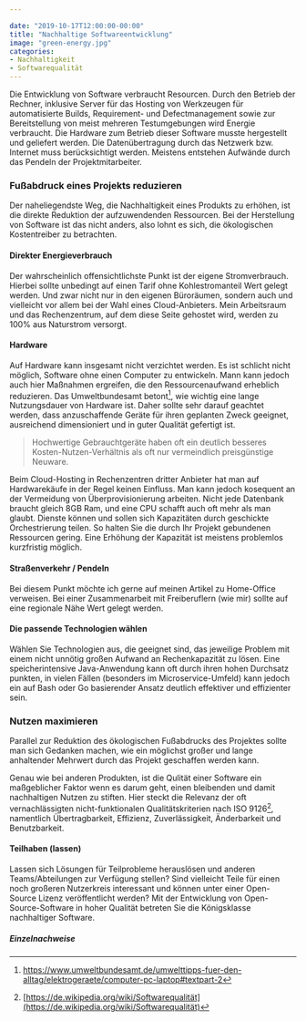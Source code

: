 ```yaml
---

date: "2019-10-17T12:00:00-00:00"
title: "Nachhaltige Softwareentwicklung"
image: "green-energy.jpg"
categories:
- Nachhaltigkeit
- Softwarequalität
---
```


Die Entwicklung von Software verbraucht Resourcen. Durch den Betrieb der Rechner, inklusive Server für das Hosting von Werkzeugen für automatisierte Builds, Requirement- und 
Defectmanagement sowie zur Bereitstellung von meist mehreren Testumgebungen wird Energie verbraucht. Die Hardware zum Betrieb dieser Software musste hergestellt und geliefert werden. 
Die Datenübertragung durch das Netzwerk bzw. Internet muss berücksichtigt werden. Meistens entstehen Aufwände durch das Pendeln der Projektmitarbeiter.
<!--more-->

### Fußabdruck eines Projekts reduzieren
Der naheliegendste Weg, die Nachhaltigkeit eines Produkts zu erhöhen, ist die direkte Reduktion der aufzuwendenden Ressourcen. Bei der Herstellung von Software ist das nicht anders, also lohnt es sich, die ökologischen Kostentreiber zu betrachten.

#### Direkter Energieverbrauch
Der wahrscheinlich offensichtlichste Punkt ist der eigene Stromverbrauch. 
Hierbei sollte unbedingt auf einen Tarif ohne Kohlestromanteil Wert gelegt werden. Und zwar nicht nur in den eigenen Büroräumen, sondern auch und vielleicht vor allem bei der Wahl eines Cloud-Anbieters. Mein Arbeitsraum und das Rechenzentrum, auf dem diese Seite gehostet wird, werden zu 100% aus Naturstrom versorgt.

#### Hardware
Auf Hardware kann insgesamt nicht verzichtet werden. Es ist schlicht nicht möglich, Software ohne einen Computer zu entwickeln. Mann kann jedoch auch hier Maßnahmen ergreifen, die den Ressourcenaufwand erheblich reduzieren. Das Umweltbundesamt betont[^1], wie wichtig eine lange Nutzungsdauer von Hardware ist. Daher sollte sehr darauf geachtet werden, dass anzuschaffende Geräte für ihren geplanten Zweck geeignet, ausreichend dimensioniert und in guter Qualität gefertigt ist.

> Hochwertige Gebrauchtgeräte haben oft ein deutlich besseres Kosten-Nutzen-Verhältnis als oft nur vermeindlich preisgünstige Neuware.

Beim Cloud-Hosting in Rechenzentren dritter Anbieter hat man auf Hardwarekäufe in der Regel keinen Einfluss. Man kann jedoch kosequent an der Vermeidung von Überprovisionierung arbeiten. 
Nicht jede Datenbank braucht gleich 8GB Ram, und eine CPU schafft auch oft mehr als man glaubt. 
Dienste können und sollen sich Kapazitäten durch geschickte Orchestrierung teilen. So halten Sie die durch Ihr Projekt gebundenen Ressourcen gering. 
Eine Erhöhung der Kapazität ist meistens problemlos kurzfristig möglich.

#### Straßenverkehr / Pendeln
Bei diesem Punkt möchte ich gerne auf meinen Artikel zu Home-Office verweisen. Bei einer Zusammenarbeit mit Freiberuflern (wie mir) sollte auf eine regionale Nähe Wert gelegt werden.

#### Die passende Technologien wählen
Wählen Sie Technologien aus, die geeignet sind, das jeweilige Problem mit einem nicht unnötig großen Aufwand an Rechenkapazität zu lösen. Eine speicherintensive Java-Anwendung kann oft durch ihren hohen Durchsatz punkten, in vielen Fällen (besonders im Microservice-Umfeld) kann jedoch ein auf Bash oder Go basierender Ansatz deutlich effektiver und effizienter sein.

### Nutzen maximieren
Parallel zur Reduktion des ökologischen Fußabdrucks des Projektes sollte man sich Gedanken machen, wie ein möglichst großer und lange anhaltender Mehrwert durch das Projekt geschaffen werden kann.

Genau wie bei anderen Produkten, ist die Qulität einer Software ein maßgeblicher Faktor wenn es darum geht, einen bleibenden und damit nachhaltigen Nutzen zu stiften. Hier steckt die Relevanz der oft vernachlässigten nicht-funktionalen Qualitätskriterien nach ISO 9126[^2], namentlich Übertragbarkeit, Effizienz, Zuverlässigkeit, Änderbarkeit und Benutzbarkeit.

#### Teilhaben (lassen)
Lassen sich Lösungen für Teilprobleme herauslösen und anderen Teams/Abteilungen zur Verfügung stellen? Sind vielleicht Teile für einen noch großeren Nutzerkreis interessant und können unter einer Open-Source Lizenz veröffentlicht werden? Mit der Entwicklung von Open-Source-Software in hoher Qualität betreten Sie die Königsklasse nachhaltiger Software.

##### Einzelnachweise
 [^1]: https://www.umweltbundesamt.de/umwelttipps-fuer-den-alltag/elektrogeraete/computer-pc-laptop#textpart-2 
 [^2]: [https://de.wikipedia.org/wiki/Softwarequalität](https://de.wikipedia.org/wiki/Softwarequalität)